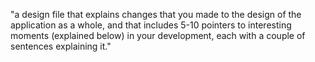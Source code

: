"a design file that explains changes that you made to the design of the application as a whole, and that includes 5-10 pointers to interesting moments (explained below) in your development, each with a couple of sentences explaining it."